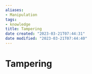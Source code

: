 ```yaml
---
aliases: 
- Manipulation
tags:  
- knowledge
title: Tampering
date created: "2023-03-21T07:44:31"
date modified: "2023-03-21T07:44:40"
---
```


# Tampering
